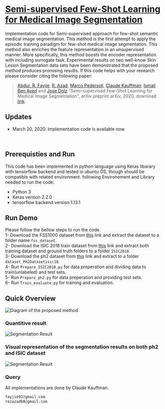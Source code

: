 # [Semi-supervised Few-Shot Learning for Medical Image Segmentation]()

Implementation code for Semi-supervised approach for few-shot semantic medical image segmentation. This method is the first attempt to apply the episodic training paradigm for few-shot medical image segmentation. This method also enriches the feature representation in an unsupervised manner. More specifically, this method boosts the encoder representation with including surrogate task. Experimental results on two well-know Skin Lesion Segmentation data sets have been demonstrated that the proposed method produces promising results. If this code helps with your research please consider citing the following paper:
</br>
>[Abdur. R. Fayjie](https://sites.google.com/site/abdurrfayjie/),
[R. Azad](https://scholar.google.com/citations?hl=en&user=Qb5ildMAAAAJ&view_op=list_works&sortby=pubdate),
[Marco Pedersoli](https://scholar.google.com/citations?user=aVfyPAoAAAAJ&hl=en),
[Claude Kauffman](https://radiologie.umontreal.ca/departement/les-professeurs/profil/kauffmann-claude/in15322/),
[Ismail Ben Ayed](https://scholar.google.com/citations?hl=en&user=29vyUccAAAAJ&view_op=list_works&sortby=pubdate) and
[Jose Dolz](https://scholar.google.ca/citations?user=yHQIFFMAAAAJ&hl=en) 
"Semi-supervised Few-Shot Learning for Medical Image Segmentation", arXiv preprint arXiv, 2020, download [link](https://arxiv.org/pdf/2003.08462.pdf).

## Updates
- March 20, 2020: Implementation code is available now.
</br>

## Prerequisties and Run
This code has been implemented in python language using Keras libarary with tensorflow backend and tested in ubuntu OS, though should be compatible with related environment. following Environement and Library needed to run the code:

- Python 3
- Keras version 2.2.0
- tensorflow backend version 1.13.1


## Run Demo
Please follow the bellow steps to run the code.</br>
1- Download the FSS1000 dataset from [this](https://drive.google.com/open?id=16TgqOeI_0P41Eh3jWQlxlRXG9KIqtMgI) link and extract the dataset to a folder name `fss_dataset`.</br>
2- Download the ISIC 2018 train dataset from [this](https://challenge.kitware.com/#phase/5abcb19a56357d0139260e53) link and extract both training dataset and ground truth folders to a folder `ISIC2018`. </br>
3- Download the ph2 dataset from [this](https://www.dropbox.com/s/k88qukc20ljnbuo/PH2Dataset.rar) link and extract to a folder `dataset_PH2Datasetisic18`. </br>
4- Run `Prepare_ISIC2018.py` for data preperation and dividing data to train(unlabeled) and test sets. </br>
5- Run `Prepare_ph2.py` for data preperation and providing test sets. </br>
6- Run `Train_evaluate.py` for training and evaluation. 

## Quick Overview
![Diagram of the proposed method](https://github.com/rezazad68/FSMS-Surrogate-/blob/master/githubimages/Method.png)
### Quantitive result 
![Segmentation Result](https://github.com/rezazad68/FSMS-Surrogate-/blob/master/githubimages/Table.jpg)

### Visual representation of the segmentation results on both ph2 and ISIC dataset
![Segmentation Result](https://github.com/rezazad68/FSMS-Surrogate-/blob/master/githubimages/Result.png)

### Query
All implementations are done by Claude Kauffman.
```python
fayjie92@gmail.com
rezazad68@gmail.com
```
